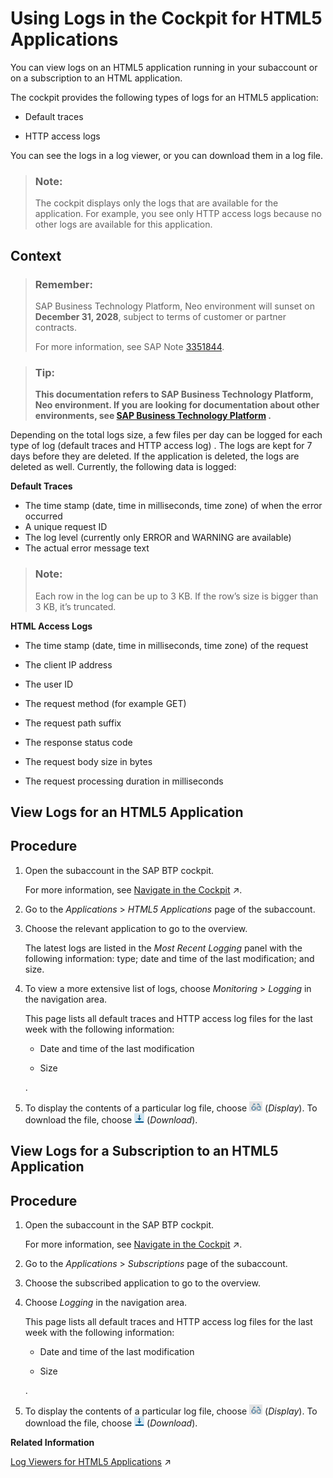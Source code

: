 <!-- loio9f358860642c4ed283cd889a5bc42461 -->

# Using Logs in the Cockpit for HTML5 Applications

You can view logs on an HTML5 application running in your subaccount or on a subscription to an HTML application.

The cockpit provides the following types of logs for an HTML5 application:

-   Default traces

-   HTTP access logs


You can see the logs in a log viewer, or you can download them in a log file.

> ### Note:  
> The cockpit displays only the logs that are available for the application. For example, you see only HTTP access logs because no other logs are available for this application.



## Context

> ### Remember:  
> SAP Business Technology Platform, Neo environment will sunset on **December 31, 2028**, subject to terms of customer or partner contracts.
> 
> For more information, see SAP Note [3351844](https://me.sap.com/notes/3351844).

> ### Tip:  
> **This documentation refers to SAP Business Technology Platform, Neo environment. If you are looking for documentation about other environments, see [SAP Business Technology Platform](https://help.sap.com/docs/btp/sap-business-technology-platform/sap-business-technology-platform?version=Cloud) .**

Depending on the total logs size, a few files per day can be logged for each type of log \(default traces and HTTP access log\) . The logs are kept for 7 days before they are deleted. If the application is deleted, the logs are deleted as well. Currently, the following data is logged:

**Default Traces**

-   The time stamp \(date, time in milliseconds, time zone\) of when the error occurred
-   A unique request ID
-   The log level \(currently only ERROR and WARNING are available\)
-   The actual error message text

> ### Note:  
> Each row in the log can be up to 3 KB. If the row’s size is bigger than 3 KB, it’s truncated.

**HTML Access Logs**

-   The time stamp \(date, time in milliseconds, time zone\) of the request

-   The client IP address

-   The user ID

-   The request method \(for example GET\)

-   The request path suffix

-   The response status code

-   The request body size in bytes

-   The request processing duration in milliseconds


<a name="task_rnm_rbh_gn"/>

<!-- task\_rnm\_rbh\_gn -->

## View Logs for an HTML5 Application



<a name="task_rnm_rbh_gn__steps_gyj_wbh_gn"/>

## Procedure

1.  Open the subaccount in the SAP BTP cockpit.

    For more information, see [Navigate in the Cockpit](https://help.sap.com/viewer/65de2977205c403bbc107264b8eccf4b/Cloud/en-US/0874895f1f78459f9517da55a11ffebd.html "Learn how to navigate to your global accounts, directories, and subaccounts in the SAP BTP cockpit.") :arrow_upper_right:.

2.  Go to the *Applications* \> *HTML5 Applications* page of the subaccount.

3.  Choose the relevant application to go to the overview.

    The latest logs are listed in the *Most Recent Logging* panel with the following information: type; date and time of the last modification; and size.

4.  To view a more extensive list of logs, choose *Monitoring* \> *Logging* in the navigation area.

    This page lists all default traces and HTTP access log files for the last week with the following information:

    -   Date and time of the last modification

    -   Size


    .

5.  To display the contents of a particular log file, choose ![](images/Display_HTML5_Log_Icon_8241912.png) \(*Display*\). To download the file, choose ![](images/Download_HTML5_Log_Icon_1835bb5.png) \(*Download*\).


<a name="task_aj2_pdc_cqb"/>

<!-- task\_aj2\_pdc\_cqb -->

## View Logs for a Subscription to an HTML5 Application



<a name="task_aj2_pdc_cqb__steps_vrl_rdc_cqb"/>

## Procedure

1.  Open the subaccount in the SAP BTP cockpit.

    For more information, see [Navigate in the Cockpit](https://help.sap.com/viewer/65de2977205c403bbc107264b8eccf4b/Cloud/en-US/0874895f1f78459f9517da55a11ffebd.html "Learn how to navigate to your global accounts, directories, and subaccounts in the SAP BTP cockpit.") :arrow_upper_right:.

2.  Go to the *Applications* \> *Subscriptions* page of the subaccount.

3.  Choose the subscribed application to go to the overview.

4.  Choose *Logging* in the navigation area.

    This page lists all default traces and HTTP access log files for the last week with the following information:

    -   Date and time of the last modification

    -   Size


    .

5.  To display the contents of a particular log file, choose ![](images/Display_HTML5_Log_Icon_8241912.png) \(*Display*\). To download the file, choose ![](images/Download_HTML5_Log_Icon_1835bb5.png) \(*Download*\).


**Related Information**  


[Log Viewers for HTML5 Applications](https://help.sap.com/viewer/f88a032109f0429caea276fc6e3a95f9/Cloud/en-US/8a2bef5ed305481c9640b4cda3613293.html "The SAP BTP cockpit provides dedicated log viewers for showing default traces and HTTP access logs.") :arrow_upper_right:

